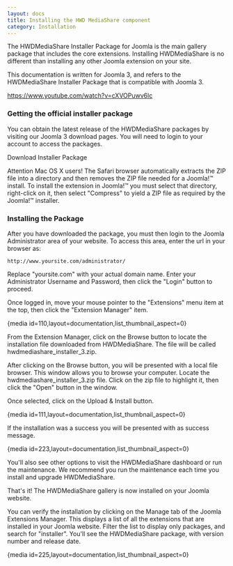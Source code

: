 ```yaml
---
layout: docs
title: Installing the HWD MediaShare component
category: Installation
---
```

The HWDMediaShare Installer Package for Joomla is the main gallery package that includes the core extensions. Installing HWDMediaShare is no different than installing any other Joomla extension on your site.

This documentation is written for Joomla 3, and refers to the HWDMediaShare Installer Package that is compatible with Joomla 3.

https://www.youtube.com/watch?v=cXVOPuwv6lc

### Getting the official installer package

You can obtain the latest release of the HWDMediaShare packages by visiting our Joomla 3 download pages. You will need to login to your account to access the packages.

​Download Installer Package​

Attention Mac OS X users! The Safari browser automatically extracts the ZIP file into a directory and then removes the ZIP file needed for a Joomla!™ install. To install the extension in Joomla!™ you must select that directory, right-click on it, then select "Compress" to yield a ZIP file as required by the Joomla!™ installer.

### Installing the Package
After you have downloaded the package, you must then login to the Joomla Administrator area of your website. To access this area, enter the url in your browser as:

```http://www.yoursite.com/administrator/```

Replace "yoursite.com" with your actual domain name. Enter your Administrator Username and Password, then click the "Login" button to proceed.

Once logged in, move your mouse pointer to the "Extensions" menu item at the top, then click the "Extension Manager" item.

{media id=110,layout=documentation,list_thumbnail_aspect=0}

From the Extension Manager, click on the Browse button to locate the installation file downloaded from HWDMediaShare. The file will be called hwdmediashare_installer_3.zip.

After clicking on the Browse button, you will be presented with a local file browser. This window allows you to browse your computer. Locate the hwdmediashare_installer_3.zip file. Click on the zip file to highlight it, then click the "Open" button in the window.

Once selected, click on the Upload & Install button.

{media id=111,layout=documentation,list_thumbnail_aspect=0}

If the installation was a success you will be presented with as success message.

{media id=223,layout=documentation,list_thumbnail_aspect=0}

You'll also see other options to visit the HWDMediaShare dashboard or run the maintenance. We recommend you run the maintenance each time you install and upgrade HWDMediaShare.

That's it! The HWDMediaShare gallery is now installed on your Joomla website.

You can verify the installation by clicking on the Manage tab of the Joomla Extensions Manager. This displays a list of all the extensions that are installed in your Joomla website. Filter the list to display only packages, and search for "installer". You'll see the HWDMediaShare package, with version number and release date.

{media id=225,layout=documentation,list_thumbnail_aspect=0}